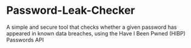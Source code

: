 # Password-Leak-Checker
A simple and secure tool that checks whether a given password has appeared in known data breaches, using the Have I Been Pwned (HIBP) Passwords API
